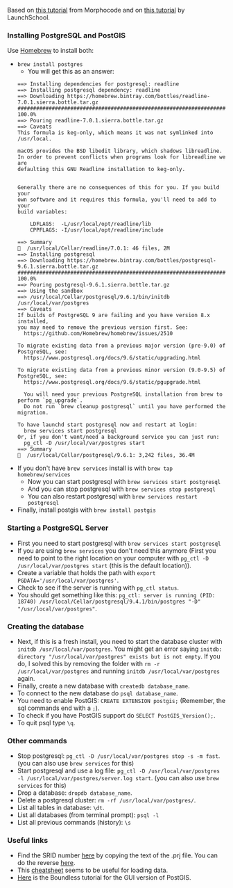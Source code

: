 Based on [this tutorial](http://morphocode.com/how-to-install-postgis-on-mac-os-x/) from Morphocode and on [this tutorial](https://launchschool.com/blog/how-to-install-postgresql-on-a-mac) by LaunchSchool.

### Installing PostgreSQL and PostGIS
Use [Homebrew](http://brew.sh/) to install both:
* `brew install postgres`
  * You will get this as an answer:
  ```
  ==> Installing dependencies for postgresql: readline
  ==> Installing postgresql dependency: readline
  ==> Downloading https://homebrew.bintray.com/bottles/readline-7.0.1.sierra.bottle.tar.gz
  ######################################################################## 100.0%
  ==> Pouring readline-7.0.1.sierra.bottle.tar.gz
  ==> Caveats
  This formula is keg-only, which means it was not symlinked into /usr/local.

  macOS provides the BSD libedit library, which shadows libreadline.
  In order to prevent conflicts when programs look for libreadline we are
  defaulting this GNU Readline installation to keg-only.


  Generally there are no consequences of this for you. If you build your
  own software and it requires this formula, you'll need to add to your
  build variables:

      LDFLAGS:  -L/usr/local/opt/readline/lib
      CPPFLAGS: -I/usr/local/opt/readline/include

  ==> Summary
  🍺  /usr/local/Cellar/readline/7.0.1: 46 files, 2M
  ==> Installing postgresql 
  ==> Downloading https://homebrew.bintray.com/bottles/postgresql-9.6.1.sierra.bottle.tar.gz
  ######################################################################## 100.0%
  ==> Pouring postgresql-9.6.1.sierra.bottle.tar.gz
  ==> Using the sandbox
  ==> /usr/local/Cellar/postgresql/9.6.1/bin/initdb /usr/local/var/postgres
  ==> Caveats
  If builds of PostgreSQL 9 are failing and you have version 8.x installed,
  you may need to remove the previous version first. See:
    https://github.com/Homebrew/homebrew/issues/2510

  To migrate existing data from a previous major version (pre-9.0) of PostgreSQL, see:
    https://www.postgresql.org/docs/9.6/static/upgrading.html

  To migrate existing data from a previous minor version (9.0-9.5) of PostgreSQL, see:
    https://www.postgresql.org/docs/9.6/static/pgupgrade.html

    You will need your previous PostgreSQL installation from brew to perform `pg_upgrade`.
    Do not run `brew cleanup postgresql` until you have performed the migration.

  To have launchd start postgresql now and restart at login:
    brew services start postgresql
  Or, if you don't want/need a background service you can just run:
    pg_ctl -D /usr/local/var/postgres start
  ==> Summary
  🍺  /usr/local/Cellar/postgresql/9.6.1: 3,242 files, 36.4M
  ```
* If you don't have `brew services` install is with `brew tap homebrew/services`
  * Now you can start postgresql with `brew services start postgresql`
  * And you can stop postgresql with `brew services stop postgresql`
  * You can also restart postgresql with `brew services restart postgresql`
* Finally, install postgis with `brew install postgis`

### Starting a PostgreSQL Server
* First you need to start postgresql with `brew services start postgresql`
* If you are using `brew services` you don't need this anymore (First you need to point to the right location on your computer with `pg_ctl -D /usr/local/var/postgres start` (this is the default location)).
* Create a variable that holds the path with `export PGDATA='/usr/local/var/postgres'`.
* Check to see if the server is running with `pg_ctl status`.
* You should get something like this: `pg_ctl: server is running (PID: 18740)
/usr/local/Cellar/postgresql/9.4.1/bin/postgres "-D" "/usr/local/var/postgres"`.

### Creating the database
* Next, if this is a fresh install, you need to start the database cluster with `initdb /usr/local/var/postgres`. You might get an error saying `initdb: directory "/usr/local/var/postgres" exists but is not empty`. If you do, I solved this by removing the folder with `rm -r /usr/local/var/postgres` and running `initdb /usr/local/var/postgres` again.
* Finally, create a new database with `createdb database_name`.
* To connect to the new database do `psql database_name`.
* You need to enable PostGIS: `CREATE EXTENSION postgis;` (Remember, the sql commands end with a `;`).
* To check if you have PostGIS support do `SELECT PostGIS_Version();`.
* To quit psql type `\q`.

### Other commands
* Stop postgresql: `pg_ctl -D /usr/local/var/postgres stop -s -m fast`. (you can also use `brew services` for this)
* Start postgresql and use a log file: `pg_ctl -D /usr/local/var/postgres -l /usr/local/var/postgres/server.log start`. (you can also use `brew services` for this)
* Drop a database: `dropdb database_name`.
* Delete a postgresql cluster: `rm -rf /usr/local/var/postgres/`.
* List all tables in database: `\dt`.
* List all databases (from terminal prompt): `psql -l`
* List all previous commands (history): `\s`

### Useful links
* Find the SRID number [here](http://prj2epsg.org/search) by copying the text of the .prj file. You can do the reverse [here](http://www.epsg-registry.org/).
* This [cheatsheet](http://www.bostongis.com/pgsql2shp_shp2pgsql_quickguide.bqg) seems to be useful for loading data.
* [Here](http://workshops.boundlessgeo.com/postgis-intro/index.html) is the Boundless tutorial for the GUI version of PostGIS.